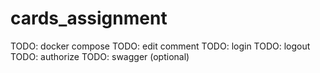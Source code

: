 # cards_assignment

TODO: docker compose
TODO: edit comment
TODO: login
TODO: logout
TODO: authorize
TODO: swagger (optional)
